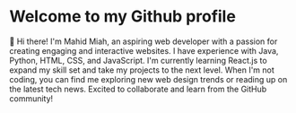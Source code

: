 # Welcome to my Github profile
👋 Hi there! I'm Mahid Miah, an aspiring web developer with a passion for creating engaging and interactive websites. I have experience with Java, Python, HTML, CSS, and JavaScript. I'm currently learning React.js to expand my skill set and take my projects to the next level. When I'm not coding, you can find me exploring new web design trends or reading up on the latest tech news. Excited to collaborate and learn from the GitHub community!
